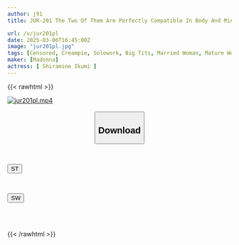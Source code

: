 ```yaml
---
author: j91
title: JUR-201 The Two Of Them Are Perfectly Compatible In Body And Mind. A Deep Kissing Soapland Where 'feelings' And 'lips' Overlap. Ikumi Shiramine

url: /v/jur201pl
date: 2025-03-06T16:45:00Z
image: "jur201pl.jpg"
tags: [Censored, Creampie, Solowork, Big Tits, Married Woman, Mature Woman, Soapland	]
maker: [Madonna]
actress: [ Shiramine Ikumi ]
---
```



{{< rawhtml >}}

<div class="video" data-videoid="KwmvBW3rBru01ey">
    <a href="javascript:;">
        <img src="/v/jur201pl/jur201pl.jpg" width="WIDTH" height="HEIGHT" alt="jur201pl.mp4" loading="lazy">
    </a>
</div>

<script type="text/javascript" src="https://j91.asia/asset/on-demand-st.js"></script>

<br>
  <link rel="stylesheet" href="https://j91.asia/asset/bs5.css">
  
  <center>
  <button class="btn btn-primary" type="button" data-bs-toggle="collapse" data-bs-target=".multi-collapse" aria-expanded="false" aria-controls="multiCollapseExample1 multiCollapseExample2"><h2>Download</h2></button></center>
</p>
<div class="row">
  <div class="col">
    <div class="collapse multi-collapse" id="multiCollapseExample1">
      <div class="card card-body">
	      	      <br>
<div class="buttons">  
<p><a href="/v/jur201pl/st.html" target="_blank"><button class="btn-hover color-3"><i class="fa fa-download"></i> ST</button></a></p></div>
    </div>
  </div>
</div>
  <div class="col">
    <div class="collapse multi-collapse" id="multiCollapseExample2">
      <div class="card card-body">
	      <br>
<div class="buttons">
<p><a href="/v/jur201pl/sw.html" target="_blank"><button class="btn-hover color-2"><i class="fa fa-download"></i> SW</button></a></p></div>
<br><br>
      </div>
    </div>
  </div>
</div>

{{< /rawhtml >}}
